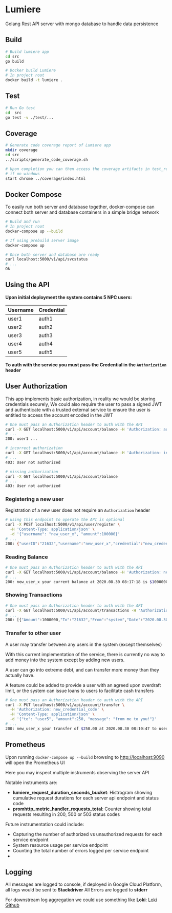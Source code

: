 # Lumiere

Golang Rest API server with mongo database to handle data persistence

## Build

```bash
# Build lumiere app
cd src
go build

# Docker build Lumiere
# In project root
docker build -t lumiere .
```

## Test

```bash
# Run Go test
cd  src
go test -v ./test/...
```

## Coverage

```bash
# Generate code coverage report of Lumiere app
mkdir coverage
cd src
../scripts/generate_code_coverage.sh

# Upon completion you can then access the coverage artifacts in test_results
# if on windows
start chrome ../coverage/index.html
```

## Docker Compose

To easily run both server and database together, docker-compose can connect both server and database containers in a simple bridge network

```bash
# Build and run
# In project root
docker-compose up --build

# If using prebuild server image
docker-compose up

# Once both server and database are ready
curl localhost:5000/v1/api/svcstatus
# ...
Ok
```

## Using the API

**Upon initial deployment the system contains 5 NPC users:**

| Username | Credential |
| -------- | ---------- |
| user1    | auth1      |
| user2    | auth2      |
| user3    | auth3      |
| user4    | auth4      |
| user5    | auth5      |

**To auth with the service you must pass the Credential in the `Authorization` header**

## User Authorization

This app implements basic authorization, in reality we would be storing credentials securely,
We could also require the user to pass a signed JWT and authenticate with a trusted external service to ensure the user is entitled to access the account encoded in the JWT

```bash
# One must pass an Authorization header to auth with the API
curl -X GET localhost:5000/v1/api/account/balance -H 'Authorization: auth1'
# ...
200: user1 ...

# incorrect authorization
curl -X GET localhost:5000/v1/api/account/balance -H 'Authorization: incorrect_auth'
# ...
403: User not authorized

# missing authorization
curl -X GET localhost:5000/v1/api/account/balance
# ...
403: User not authorized
```

### Registering a new user

Registration of a new user does not require an `Authorization` header

```bash
# using this endpoint to operate the API is optional
curl -X POST localhost:5000/v1/api/user/register \
  -H 'Content-Type: application/json' \
  -d '{"username": "new_user_x", "amount":100000}'
# ...
200: {"userID":"21632","username":"new_user_x","credential":"new_credential_code"}
```

### Reading Balance

```bash
# One must pass an Authorization header to auth with the API
curl -X GET localhost:5000/v1/api/account/balance -H 'Authorization: new_credential_code'
# ...
200: new_user_x your current balance at 2020.08.30 08:17:18 is $1000000.00
```

### Showing Transactions

```bash
# One must pass an Authorization header to auth with the API
curl -X GET localhost:5000/v1/api/account/transactions -H 'Authorization: new_credential_code'
# ...
200: [{"Amount":1000000,"To":"21632","From":"system","Date":"2020.08.30 08:15:08", "message": "Initial funds"}]
```

### Transfer to other user

A user may transfer between any users in the system (except themselves)

With this current implementation of the service, there is currently no way to add money into the system except by adding new users. 

A user can go into extreme debt, and can transfer more money than they actually have. 

A feature could be added to provide a user with an agreed upon overdraft limit, or the system can issue loans to users to facilitate cash transfers

```bash
# One must pass an Authorization header to auth with the API
curl -X PUT localhost:5000/v1/api/account/transfer \
  -H 'Authorization: new_credential_code' \
  -H 'Content-Type: application/json' \
  -d '{"to": "user5", "amount":250, "message": "from me to you!"}'
# ...
200: new_user_x your transfer of $250.00 at 2020.08.30 08:10:47 to user5 is complete
```

## Prometheus

Upon running `docker-compose up --build` browsing to [http://localhost:9090](http://localhost:9090) will open the Prometheus UI

Here you may inspect multiple instruments observing the server API

Notable instruments are:

- **lumiere_request_duration_seconds_bucket**: Histrogram showing cumulative request durations for each server api endpoint and status code
- **promhttp_metric_handler_requests_total**: Counter showing total requests resulting in 200, 500 or 503 status codes

Future instrumentation could include:

- Capturing the number of authorized vs unauthorized requests for each service endpoint 
- System resource usage per service endpoint
- Counting the total number of errors logged per service endpoint
- 

## Logging

All messages are logged to console,
if deployed in Google Cloud Platform, all logs would be sent to **Stackdriver**
All Errors are logged to **stderr**

For downstream log aggregation we could use something like **Loki**: [Loki Github](https://github.com/grafana/loki)

